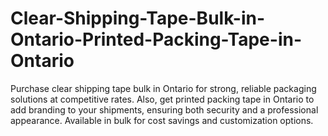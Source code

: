 # Clear-Shipping-Tape-Bulk-in-Ontario-Printed-Packing-Tape-in-Ontario
Purchase clear shipping tape bulk in Ontario for strong, reliable packaging solutions at competitive rates. Also, get printed packing tape in Ontario to add branding to your shipments, ensuring both security and a professional appearance. Available in bulk for cost savings and customization options.
